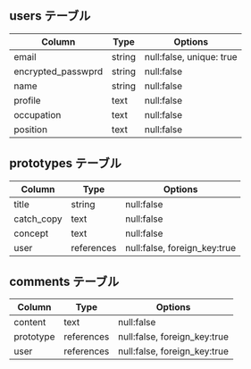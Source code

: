 ## users テーブル

| Column             | Type    | Options                  |
| -------------------| ------- | ------------------------ |
| email              | string  | null:false, unique: true |
| encrypted_passwprd | string  | null:false               |
| name               | string  | null:false               |
| profile            | text    | null:false               |
| occupation         | text    | null:false               |
| position           | text    | null:false               |

## prototypes テーブル

| Column     | Type       | Options                      |
| ---------- | ---------- | ---------------------------- |
| title      | string     | null:false                   |
| catch_copy | text       | null:false                   |
| concept    | text       | null:false                   |
| user       | references | null:false, foreign_key:true |

## comments テーブル

| Column    | Type       | Options                      |
| --------- | ---------- | ---------------------------- |
| content   | text       | null:false                   |
| prototype | references | null:false, foreign_key:true |
| user      | references | null:false, foreign_key:true |
